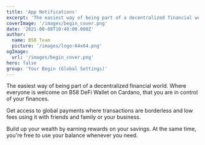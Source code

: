 ```yaml
---
title: 'App Notifications'
excerpt: 'The easiest way of being part of a decentralized financial world. Where everyone is welcome on B58 DeFi Wallet on Cardano, that you are in control of your finances.'
coverImage: '/images/begin_cover.png'
date: '2021-08-08T10:40:00.000Z'
author:
  name: B58 Team
  picture: '/images/logo-64x64.png'
ogImage:
  url: '/images/begin_cover.png'
hero: false
group: 'Your Begin (Global Settings)'
---
```


The easiest way of being part of a decentralized financial world. Where everyone is welcome on B58 DeFi Wallet on Cardano, that you are in control of your finances.

Get access to global payments where transactions are borderless and low fees using it with friends and family or your business.

Build up your wealth by earning rewards on your savings. At the same time, you're free to use your balance whenever you need.